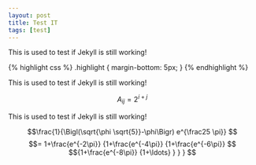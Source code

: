 ```yaml
---
layout: post
title: Test IT
tags: [test]
---
```


<script type="text/javascript" src="/jekyll/js/MathJax.js"></script> 

This is used to test if Jekyll is still working!

{% highlight css %}
.highlight {
  margin-bottom: 5px;
}
{% endhighlight %}

This is used to test if Jekyll is still working!

$$ A_{ij} = 2^{i+j} $$

This is used to test if Jekyll is still working!

$$\frac{1}{\Bigl(\sqrt{\phi \sqrt{5}}-\phi\Bigr) e^{\frac25 \pi}} $$
$$= 1+\frac{e^{-2\pi}} {1+\frac{e^{-4\pi}} {1+\frac{e^{-6\pi}} $$
    $${1+\frac{e^{-8\pi}} {1+\ldots} } } } $$
